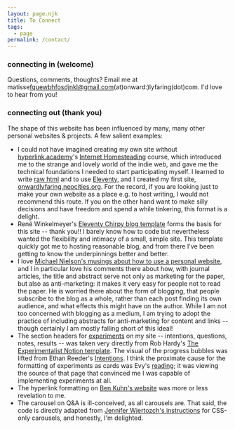 ```yaml
---
layout: page.njk
title: To Connect
tags: 
  - page
permalink: /contact/
---
```

### connecting in (welcome)
Questions, comments, thoughts? Email me at <span id="postage">matisse<span class="hidden">fquewbhfosdjnkl@gmail.com</span>(at)onward<span class="hidden">:)</span>lyfaring<!--:)-->(dot)com</span>. I'd love to hear from you!

<script type=text/javascript>function fixemail(e){return e.replace(/\(dot\)/g,".").replace(/\(at\)/g,"@")}var e=document.querySelector('#postage');e.innerText=fixemail(e.innerText),e.href=fixemail(unescape(e.href))</script>

### connecting out (thank you)
The shape of this website has been influenced by many, many other personal websites & projects. A few salient examples: 
* I could not have imagined creating my own site without [hyperlink.academy](https://hyperlink.academy)'s [Internet Homesteading](https://year-one.hyperlink.academy/courses/internet-homesteading/22) course, which introduced me to the strange and lovely world of the indie web, and gave me the technical foundations I needed to start participating myself. I learned to write [raw html](https://html.energy/) and to use [Eleventy](https://www.11ty.dev/), and I created my first site, [onwardlyfaring.neocities.org](https://onwardlyfaring.neocities.org). For the record, if you are looking just to make your own website as a place e.g. to host writing, I would not recommend this route. If you on the other hand want to make silly decisions and have freedom and spend a while tinkering, this format is a delight.
* René Winkelmeyer's [Eleventy Chirpy blog template](https://github.com/muenzpraeger/eleventy-chirpy-blog-template) forms the basis for this site -- thank you!! I barely know how to code but nevertheless wanted the flexibility and intimacy of a small, simple site. This template quickly got me to hosting reasonable blog, and from there I've been getting to know the underpinnings better and better.
* I love [Michael Nielson's musings about how to use a personal website](https://michaelnotebook.com/wn/website_enhance.html), and I in particular love his comments there about how, with journal articles, the title and abstract serve not only as marketing for the paper, but also as anti-marketing: it makes it very easy for people not to read the paper. He is worried there about the form of blogging, that people subscribe to the blog as a whole, rather than each post finding its own audience, and what effects this might have on the author. While I am not too concerned with blogging as a medium, I am trying to adopt the practice of including abstracts for anti-marketing for content and links -- though certainly I am mostly falling short of this ideal!
* The section headers for [experiments](/experiments/) on my site -- intentions, questions, notes, results -- was taken very directly from Rob Hardy's [The Experimentalist Notion template](https://ungated.lemonsqueezy.com/checkout?cart=7b7a654a-9af1-46a1-bd6d-017213dab8f0). The visual of the progress bubbles was lifted from Ethan Reeder's [Intentions](https://ethanreeder.com/intentions). I think the proximate cause for the formatting of experiments as cards was Evy's [reading](https://evy.garden/reading/); it was viewing the source of that page that convinced me I was capable of implementing experiments at all.
* The hyperlink formatting on <a href="https://www.benkuhn.net/">Ben Kuhn's website</a> was more or less revelation to me.
* The carousel on Q&A is ill-conceived, as all carousels are. That said, the code is directly adapted from [Jennifer Wjertozch's instructions](https://levelup.gitconnected.com/how-to-make-a-fully-accessible-css-only-carousel-40e8bd62032b) for CSS-only carousels, and honestly, I'm delighted.